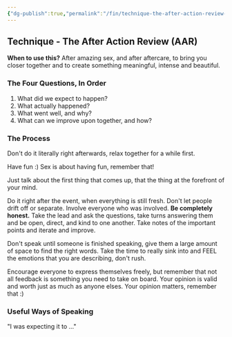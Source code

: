 ```yaml
---
{"dg-publish":true,"permalink":"/fin/technique-the-after-action-review-aar/","dgHomeLink":true,"dgPassFrontmatter":false}
---
```



## Technique - The After Action Review (AAR)

**When to use this?** After amazing sex, and after aftercare, to bring you closer together and to create something meaningful, intense and beautiful.

### The Four Questions, In Order

1. What did we expect to happen?
2. What actually happened?
3. What went well, and why?
4. What can we improve upon together, and how?

### The Process

Don't do it literally right afterwards, relax together for a while first.

Have fun :) Sex is about having fun, remember that!

Just talk about the first thing that comes up, that the thing at the forefront of your mind.

Do it right after the event, when everything is still fresh. Don't let people drift off or separate. Involve everyone who was involved. **Be completely honest.** Take the lead and ask the questions, take turns answering them and be open, direct, and kind to one another. Take notes of the important points and iterate and improve.

Don't speak until someone is finished speaking, give them a large amount of space to find the right words. Take the time to really sink into and FEEL the emotions that you are describing, don't rush.

Encourage everyone to express themselves freely, but remember that not all feedback is something you need to take on board. Your opinion is valid and worth just as much as anyone elses. Your opinion matters, remember that :) 

### Useful Ways of Speaking

"I was expecting it to ..."